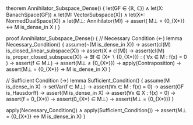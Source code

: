 theorem Annihilator_Subspace_Dense() {
  let(GF ∈ {ℝ, ℂ}) ∧
  let(X: BanachSpace(GF)) ∧
  let(M: VectorSubspace(X)) ∧
  let(X*: NormedDualSpace(X)) ∧
  let(M⊥: Annihilator(M)) →
  assert(
    M⊥ = {0_{X*}} ↔ M is_dense_in X
  )
}

proof Annihilator_Subspace_Dense() {
  // Necessary Condition (←)
  lemma Necessary_Condition() {
    assume(¬(M is_dense_in X)) →
    assert(cl(M) is_closed_linear_subspace(X)) →
    assert(X ≠ cl(M)) →
    assert(cl(M) is_proper_closed_subspace(X)) →
    ∃f ∈ (X* ∖ {0_{X*}}) : (
      ∀x ∈ M : f(x) = 0
    ) →
    assert(f ∈ M⊥) →
    assert(M⊥ ≠ {0_{X*}}) →
    apply(Contraposition) →
    assert(M⊥ = {0_{X*}} → M is_dense_in X)
  }

  // Sufficient Condition (→)
  lemma Sufficient_Condition() {
    assume(M is_dense_in X) →
    setVar(f ∈ M⊥) →
    assert(∀x ∈ M : f(x) = 0) →
    assert(GF is_Hausdorff) →
    assert(M is_dense_in X) →
    assert(∀x ∈ X : f(x) = 0) →
    assert(f = 0_{X*}) →
    assert(0_{X*} ∈ M⊥) →
    assert(M⊥ = {0_{X*}})
  }

  apply(Necessary_Condition()) ∧
  apply(Sufficient_Condition()) →
  assert(M⊥ = {0_{X*}} ↔ M is_dense_in X)
}